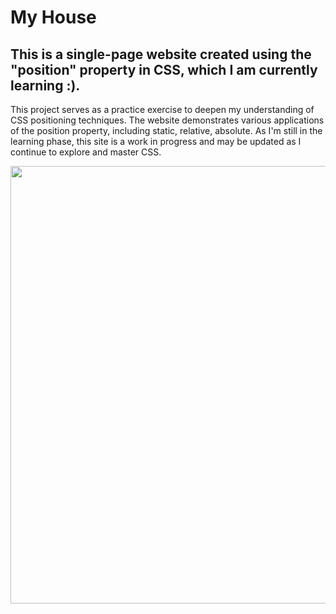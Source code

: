# My House 

## This is a single-page website created using the "position" property in CSS, which I am currently learning :).

This project serves as a practice exercise to deepen my understanding of CSS positioning techniques. The website demonstrates various applications of the position property, including static, relative, absolute. As I'm still in the learning phase, this site is a work in progress and may be updated as I continue to explore and master CSS.

<a href="/gif/-cO9t8G" title=""><img src="https://i.makeagif.com/media/8-24-2024/cO9t8G.gif" alt="" width="700px"></a>
